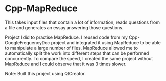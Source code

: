 Cpp-MapReduce
=============

This takes input files that contain a lot of information, reads questions from a file and generates an essay answering those questions.

Project I did to practise MapReduce. I reused code from my Cpp-GoogleFrequencyDoc project and integrated it using MapReduce to be able to manipulate a large number of files. MapReduce allowed me to automatically split the work into different steps that can be performed concurrently. To compare the speed, I created the same project without MapReduce and I could observe that it was 3 times slower.

Note: Built this project using QtCreator.
